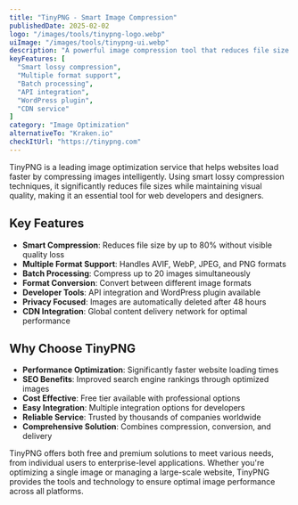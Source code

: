 ```yaml
---
title: "TinyPNG - Smart Image Compression"
publishedDate: 2025-02-02
logo: "/images/tools/tinypng-logo.webp"
uiImage: "/images/tools/tinypng-ui.webp"
description: "A powerful image compression tool that reduces file size while maintaining quality, supporting AVIF, WebP, PNG, and JPEG formats for faster websites."
keyFeatures: [
  "Smart lossy compression",
  "Multiple format support",
  "Batch processing",
  "API integration",
  "WordPress plugin",
  "CDN service"
]
category: "Image Optimization"
alternativeTo: "Kraken.io"
checkItUrl: "https://tinypng.com"
---
```


TinyPNG is a leading image optimization service that helps websites load faster by compressing images intelligently. Using smart lossy compression techniques, it significantly reduces file sizes while maintaining visual quality, making it an essential tool for web developers and designers.

## Key Features

- **Smart Compression**: Reduces file size by up to 80% without visible quality loss
- **Multiple Format Support**: Handles AVIF, WebP, JPEG, and PNG formats
- **Batch Processing**: Compress up to 20 images simultaneously
- **Format Conversion**: Convert between different image formats
- **Developer Tools**: API integration and WordPress plugin available
- **Privacy Focused**: Images are automatically deleted after 48 hours
- **CDN Integration**: Global content delivery network for optimal performance

## Why Choose TinyPNG

- **Performance Optimization**: Significantly faster website loading times
- **SEO Benefits**: Improved search engine rankings through optimized images
- **Cost Effective**: Free tier available with professional options
- **Easy Integration**: Multiple integration options for developers
- **Reliable Service**: Trusted by thousands of companies worldwide
- **Comprehensive Solution**: Combines compression, conversion, and delivery

TinyPNG offers both free and premium solutions to meet various needs, from individual users to enterprise-level applications. Whether you're optimizing a single image or managing a large-scale website, TinyPNG provides the tools and technology to ensure optimal image performance across all platforms.
